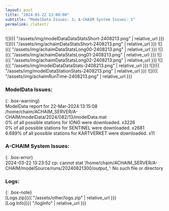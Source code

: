 ```yaml
---
layout: post
title: "2024-03-22 13:00:00"
subtitle: "ModelData Issues: 3; A-CHAIM System Issues: 1"
permalink: /latest/
---
```


![]({{ "/assets/img/modelDataDataStatsShort-2408213.png" | relative_url }})
![]({{ "/assets/img/achaimDataStatsShort-2408213.png" | relative_url }})
![]({{ "/assets/img/achaimDataStatsLong00-2408213.png" | relative_url }})
![]({{ "/assets/img/achaimDataStatsLong01-2408213.png" | relative_url }})
![]({{ "/assets/img/achaimDataStatsLong02-2408213.png" | relative_url }})
![]({{ "/assets/img/modelDataDataStats-2408213.png" | relative_url }})
![]({{ "/assets/img/modelDataStationStats-2408213.png" | relative_url }})
![]({{ "/assets/img/achaimRunTime-2408213.png" | relative_url }})


### ModelData Issues:  
  
{: .box-warning}  
 ModelData report for 22-Mar-2024 13:15:08   
 /home/chaim/ACHAIM_SERVER/A-CHAIM/modelData/2024/082/13/modelData.mat   
 0% of all possible stations for IONO were downloaded. x3226   
 0% of all possible stations for SENTINEL were downloaded. x2681   
 6.689% of all possible stations for KARTVERKET were downloaded. x11   
  
### A-CHAIM System Issues:  
  
{: .box-error}  
2024-03-22 13:23:52 cp: cannot stat ‘/home/chaim/ACHAIM_SERVER/A-CHAIM/modelSource/runs/20240821300/*output_*’: No such file or directory  

### Logs:  
  
{: .box-note}  
[Logs.zip]({{ "/assets/other/logs.zip" | relative_url }})  
[Log Info]({{ "/logInfo" | relative_url }})  
